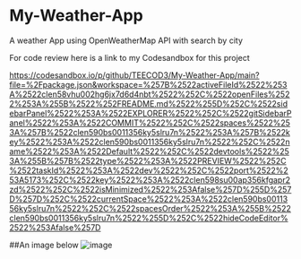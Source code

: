 # My-Weather-App
A weather App using OpenWeatherMap API with search by city

For code review here is a link to my Codesandbox for this project

https://codesandbox.io/p/github/TEECOD3/My-Weather-App/main?file=%2Fpackage.json&workspace=%257B%2522activeFileId%2522%253A%2522clen58vhu002hg6jx7d6d4nbt%2522%252C%2522openFiles%2522%253A%255B%2522%252FREADME.md%2522%255D%252C%2522sidebarPanel%2522%253A%2522EXPLORER%2522%252C%2522gitSidebarPanel%2522%253A%2522COMMIT%2522%252C%2522spaces%2522%253A%257B%2522clen590bs0011356ky5slru7n%2522%253A%257B%2522key%2522%253A%2522clen590bs0011356ky5slru7n%2522%252C%2522name%2522%253A%2522Default%2522%252C%2522devtools%2522%253A%255B%257B%2522type%2522%253A%2522PREVIEW%2522%252C%2522taskId%2522%253A%2522dev%2522%252C%2522port%2522%253A5173%252C%2522key%2522%253A%2522clen598su00ap356kfgapr2zd%2522%252C%2522isMinimized%2522%253Afalse%257D%255D%257D%257D%252C%2522currentSpace%2522%253A%2522clen590bs0011356ky5slru7n%2522%252C%2522spacesOrder%2522%253A%255B%2522clen590bs0011356ky5slru7n%2522%255D%252C%2522hideCodeEditor%2522%253Afalse%257D

##An image  below
![image](https://user-images.githubusercontent.com/64348428/220703607-c04757eb-eb18-4d06-90a7-fb30c53fee2e.png)
